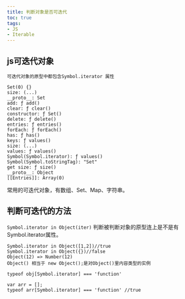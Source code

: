 ```yaml
---
title: 判断对象是否可迭代
toc: true
tags: 
- JS
- Iterable
---
```

## js可迭代对象
`可迭代对象的原型中都包含Symbol.iterator 属性`
```
Set(0) {}
size: (...)
__proto__: Set
add: ƒ add()
clear: ƒ clear()
constructor: ƒ Set()
delete: ƒ delete()
entries: ƒ entries()
forEach: ƒ forEach()
has: ƒ has()
keys: ƒ values()
size: (...)
values: ƒ values()
Symbol(Symbol.iterator): ƒ values()
Symbol(Symbol.toStringTag): "Set"
get size: ƒ size()
__proto__: Object
[[Entries]]: Array(0)
```
常用的可迭代对象，有数组、Set、Map、字符串。
## 判断可迭代的方法

`Symbol.iterator in Object(iter)`
判断被判断对象的原型连上是不是有Symbol.iterator属性。
```
Symbol.iterator in Object([1,2])//true
Symbol.iterator in Object({})//false
Object(12) => Number(12)
Object() 相当于 new Object();是对Object()里内容类型的实例
```
`typeof obj[Symbol.iterator] === 'function'`
```
var arr = [];
typeof arr[Symbol.iterator] === 'function' //true
```